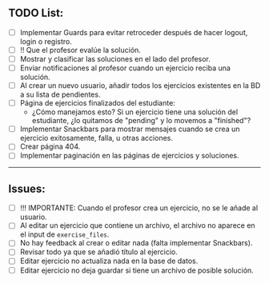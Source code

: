 ## TODO List:

- [ ] Implementar Guards para evitar retroceder después de hacer logout, login o registro.
- [ ] !! Que el profesor evalúe la solución.
- [ ] Mostrar y clasificar las soluciones en el lado del profesor.
- [ ] Enviar notificaciones al profesor cuando un ejercicio reciba una solución.
- [ ] Al crear un nuevo usuario, añadir todos los ejercicios existentes en la BD a su lista de pendientes.
- [ ] Página de ejercicios finalizados del estudiante:
  - ¿Cómo manejamos esto? Si un ejercicio tiene una solución del estudiante, ¿lo quitamos de "pending" y lo movemos a "finished"?
- [ ] Implementar Snackbars para mostrar mensajes cuando se crea un ejercicio exitosamente, falla, u otras acciones.
- [ ] Crear página 404.
- [ ] Implementar paginación en las páginas de ejercicios y soluciones.

---

## Issues:

- [ ] !!! IMPORTANTE: Cuando el profesor crea un ejercicio, no se le añade al usuario.
- [ ] Al editar un ejercicio que contiene un archivo, el archivo no aparece en el input de `exercise_files`.
- [ ] No hay feedback al crear o editar nada (falta implementar Snackbars).
- [ ] Revisar todo ya que se añadió título al ejercicio.
- [ ] Editar ejercicio no actualiza nada en la base de datos.
- [ ] Editar ejercicio no deja guardar si tiene un archivo de posible solución.
